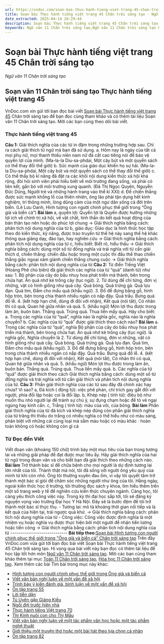 ```yaml
---
url: https://vndoc.com/soan-bai-thuc-hanh-tieng-viet-trang-45-chan-troi-sang-tao-298098
title: Soạn bài Thực hành tiếng việt trang 45 Chân trời sáng tạo - Ngữ văn 11 Chân trời sáng tạo - VnDoc.com
date_extracted: 2025-04-14 20:29:44
description: Soạn bài Thực hành tiếng việt trang 45 Chân trời sáng tạo được VnDoc.com sưu tầm và xin gửi tới bạn đọc cùng tham khảo nhé.
keywords: Ngữ văn 11 Chân trời sáng tạo,Ngữ văn 11 Chân trời sáng tạo bài Thực hành tiếng việt trang 45,Soạn văn 11 Chân trời sáng tạo,văn 11 Chân trời sáng tạo,soạn văn 11 Chân trời,ngữ văn 11 Chân trời,Soạn bài Thực hành tiếng việt trang 45 Chân trời sáng tạo,Soạn bài Thực hành tiếng việt trang 45,Soạn văn Thực hành tiếng việt trang 45,Thực hành tiếng việt trang 45
---
```


# Soạn bài Thực hành tiếng việt trang 45 Chân trời sáng tạo
 _Ngữ văn 11 Chân trời sáng tạo_
## Soạn văn 11 Chân trời sáng tạo Thực hành tiếng việt trang 45
VnDoc.com xin gửi tới bạn đọc bài viết [Soạn bài Thực hành tiếng việt trang 45](<https://vndoc.com/soan-bai-thuc-hanh-tieng-viet-trang-45-chan-troi-sang-tao-298098>) Chân trời sáng tạo để bạn đọc cùng tham khảo và có thêm tài liệu Soạn văn 11 Chân trời sáng tạo. Mời các bạn cùng theo dõi bài viết.
### Thực hành tiếng việt trang 45
**Câu 1:** Giải thích nghĩa của các từ in đậm trong những trường hợp sau. Chỉ ra cách giải thích từ ngữ mà bạn đã sử dụng.
a. Hôm nay là ngày của tất cả mọi phụ nữ, mọi thanh thiếu niên nam nữ đã cất cao tiếng nói để bảo vệ quyền lợi của mình.
\(Ma-la-la Diu-sa-phdai, Một cây bút và một quyển sách có thể thay đổi thế giới\)
b. Sức mạnh của giáo dục khiến họ sự hãi.
\(Ma-la-la Diu-sa-phdai, Một cây bút và một quyển sách có thể thay đổi thế giới\)
c. Có thể thấy bộ kĩ năng đã đặt ra các khối nội dung kiến thức xã hội khá rộng, đòi hỏi sinh viên phải hiểu biết về môi trường đang sống, và phải có liên kết, gắn bó với môi trường xung quanh.
\(Đã Thị Ngọc Quyên, Nguyễn Đức Dũng, Người trẻ và những hành trang vào thể kỉ XXI\)
d. Để chiến thắng được sức mạnh khổng lồ của thiên nhiên, ông lão phải tận dụng hết kinh nghiệm, trí thông minh, lòng dũng cảm của một ngư dân sống cả đời trên biển.
\(Lê Lưu Oanh, Hình tượng con người chinh phục thế giới trong “Ông giả và biển cả”\)
**Bài làm**
a, quyền lợi: Quyền lợi là Quyền được hưởng những lợi ích về chính trị xã hội, về vật chất, tinh thần do kết quả hoạt động của bản thân tạo nên hoặc do phúc lợi chung
-> Giải thích nghĩa bằng cách: phân tích nội dung nghĩa của từ
b, giáo dục: Giáo dục là hình thức học tập theo đó kiến thức, kỹ năng, được trao truyền từ thế hệ này sang thế hệ khác thông qua giảng dạy, đào tạo, hay nghiên cứu
-> Giải thích nghĩa bằng cách: phân tích nội dung nghĩa của từ
c, hiểu biết: Biết rõ, hiểu thấu
-> Giải thích nghĩa bằng cách: dùng một số từ đồng nghĩa và trái nghĩa với từ cần giải thích
d, chiến thắng: chiến đấu hoặc trong một cuộc thi đấu thể thao chiến thắng giặc ngoại xâm giành chiến thắng chung cuộc
-> Giải thích nghĩa bằng cách: phân tích nội dung nghĩa của từ
**Câu 2:** Từ điển Tiếng Việt \(Hoàng Phê chủ biên\) đã giải thích các nghĩa của từ “quả” \(danh từ\) như sau:
1\. Bộ phận của cây do bầu nhuy hoa phát triển mà thành, bên trong chứa hạt. Ăn quả nhớ kẻ trồng cây \(tục ngữ\). 2. Từ dùng để chỉ từng, đơn vị những, vật có hình giống như quả cây. Quá bóng. Quả trứng gà. Quả lựu đạn. Quá tim, Đấm cho mấu quả \(khẩu ngữ\). 3. Đồ để đựng bằng gỗ, hình hộp tròn, bên trong chia thành nhiều ngăn có nắp đậy. Quả trầu. Bưng quả đồ lễ. 4. \(kết hợp hạn chế, dùng đi đôi với nhận\), Kết quả \(nói tắt\), Có nhân thì có quả, Quan hệ giữa nhân và quả. 5. \(khẩu ngữ\) Món lợi thu được trong làm ăn, buôn bán. Thắng quả. Trúng quả. Thua liền mấy quả.
Hãy cho biết:
a. Trong các nghĩa của từ “quả”, nghĩa nào là nghĩa gốc, nghĩa nào là nghĩa chuyển?
b. Các nghĩa của từ “quả” được giải thích theo cách nào?
**Bài làm**
a. Trong các nghĩa của từ “quả”, nghĩa Bộ phận của cây do bầu nhuy hoa phát triển mà thành, bên trong chứa hạt. Ăn quả nhớ kẻ trồng cây \(tục ngữ\). là nghĩa gốc,
Nghĩa chuyển là 2. Từ dùng để chỉ từng, đơn vị những, vật có hình giống như quả cây. Quá bóng. Quả trứng gà. Quả lựu đạn. Quá tim, Đấm cho mấu quả \(khẩu ngữ\). 3. Đồ để đựng bằng gỗ, hình hộp tròn, bên trong chia thành nhiều ngăn có nắp đậy. Quả trầu. Bưng quả đồ lễ. 4. \(kết hợp hạn chế, dùng đi đôi với nhận\), Kết quả \(nói tắt\), Có nhân thì có quả, Quan hệ giữa nhân và quả. 5. \(khẩu ngữ\) Món lợi thu được trong làm ăn, buôn bán. Thắng quả. Trúng quả. Thua liền mấy quả.
b. Các nghĩa của từ “quả” được giải thích theo cách Giải thích nghĩa bằng cách: dùng một số từ đồng nghĩa và trái nghĩa với từ cần giải thích và phân tích nội dung nghĩa của từ.
**Câu 3:** Phần giải thích nghĩa của các từ sau đây đã chính xác hay chưa? Vì sao?
a, Đả kích \( động từ\): việc phê phán, chỉ trích gay gắt đối với người, phía đối lập hoặc coi là đối lập.
b, Khép nép \( tính từ\): điệu bộ như muốn thu nhỏ người lại để tránh sự chú ý, sự đụng chạm hoặc để tỏ vẻ ngại ngùng hay kính cẩn.
c, Trắng \( tính từ\): màu của vôi, của bông.
**Bài làm**
Phần giải thích nghĩa của từ đả kích và khép nép đúng còn phần giải thích nghĩa của từ trăng thì thiếu do trắng có nhiều nghĩa có thể hiểu như có màu sáng, phân biệt với những cái cùng loại mà sẫm màu hoặc có màu khác · hoàn toàn không có hoặc không còn gì cả
### Từ Đọc đến Viết
Viết đoạn văn \(khoảng 150 chữ\) trình bày một mục tiêu của bạn trong tương lai và những giải pháp để đạt được mục tiêu ấy. Hãy giải thích nghĩa của hai từ ngữ trong đoạn văn và cho biết bạn đã giải thích theo những cách nào.
**Bài làm**
Trở thành bác sĩ để chữa bệnh cho mọi người là dự định tương lai lớn nhất của tôi. Thành thật mà nói, tôi đã sống với người ông yêu quý của mình từ khi còn nhỏ. Ông tôi thường xuyên đau ốm, vì vậy tôi quyết tâm trở thành một bác sĩ giỏi để chăm sóc những người như ông của tôi. Hằng ngày, ngoài kiến ​​thức học ở trường, tôi thường đọc sách y khoa, tìm hiểu thêm trên một số trang web y tế để nghiên cứu kiến ​​thức chuyên ngành. Càng học, tôi càng yêu thích công việc này. Trong kỳ thi đại học sắp tới, tôi sẽ đăng ký nguyện vọng vào trường Đại học Y Hà Nội. Đây sẽ là bước đệm để tôi trở thành một bác sĩ thực thụ.
\- Tương lai: mô tả khoảng thời gian nối tiếp và là kết quả của hiện tại, trái ngược quá khứ.
-> Giải thích nghĩa bằng cách: phân tích nội dung nghĩa của từ
\- Công việc: Công việc được định nghĩa là một nhiệm vụ hoặc nghĩa vụ được thực hiện bởi một người để nhận tiền lương hoặc tiền công
-> Giải thích nghĩa bằng cách: phân tích nội dung nghĩa của từ
\-----------------------------
**Bài tiếp theo:**[Soạn bài Hình tượng con người chinh phục thế giới trong "Ông già và biển cả" Chân trời sáng tạo](<https://vndoc.com/soan-bai-hinh-tuong-con-nguoi-chinh-phuc-the-gioi-trong-ong-gia-va-bien-ca-chan-troi-sang-tao-298099>)
Trên đây VnDoc.com vừa gửi tới bạn đọc bài viết Soạn bài Thực hành tiếng việt trang 45 Chân trời sáng tạo. Hi vọng qua bài viết này bạn đọc có thêm tài liệu để học tập tốt hơn môn [Ngữ văn 11 Chân trời sáng tạo](<https://vndoc.com/ngu-van-11-chan-troi-sang-tao>). Mời các bạn cùng tham khảo thêm tại mục [Toán 11 Chân trời sáng tạo](<https://vndoc.com/toan-11-chan-troi-sang-tao>), [Hóa học 11 Chân trời sáng tạo](<https://vndoc.com/hoa-hoc-11-chan-troi-sang-tao>).
Xem thêm các bài Tìm bài trong mục này khác:
  * [Hình tượng con người chinh phục thế giới trong Ông già và biển cả](</soan-bai-hinh-tuong-con-nguoi-chinh-phuc-the-gioi-trong-ong-gia-va-bien-ca-chan-troi-sang-tao-298099>)
  * [Viết văn bản nghị luận về một vấn đề xã hội](</soan-bai-viet-van-ban-nghi-luan-ve-mot-van-de-xa-hoi-chan-troi-sang-tao-298100>)
  * [Trình bày ý kiến đánh giá, bình luận về một vấn đề xã hội](</soan-bai-trinh-bay-y-kien-danh-gia-binh-luan-ve-mot-van-de-xa-hoi-chan-troi-sang-tao-298103>)
  * [Ôn tập trang 55](</soan-bai-on-tap-trang-55-chan-troi-sang-tao-298107>)
  * [Lời tiễn dặn](</soan-bai-loi-tien-dan-chan-troi-sang-tao-298109>)
  * [Tú Uyên gặp Giáng Kiều](</soan-bai-tu-uyen-gap-giang-kieu-chan-troi-sang-tao-298111>)
  * [Ngồi đợi trước hiên nhà](</soan-bai-ngoi-doi-truoc-hien-nha-chan-troi-sang-tao-298113>)
  * [Thực hành tiếng Việt trang 70](</soan-bai-thuc-hanh-tieng-viet-trang-70-chan-troi-sang-tao-298167>)
  * [Thị Kính nuôi con cho Thị Mầu](</soan-bai-thi-kinh-nuoi-con-cho-thi-mau-chan-troi-sang-tao-298171>)
  * [Viết văn bản nghị luận về một tác phẩm văn học hoặc một tác phẩm nghệ thuật](</soan-bai-viet-van-ban-nghi-luan-ve-mot-tac-pham-van-hoc-hoac-mot-tac-pham-nghe-thuat-chan-troi-sang-tao-298176>)
  * [Giới thiệu một truyện thơ hoặc một bài hát theo lựa chọn cá nhân](</soan-bai-gioi-thieu-mot-truyen-tho-hoac-mot-bai-hat-theo-lua-chon-ca-nhan-chan-troi-sang-tao-298181>)
  * [Ôn tập trang 82](</soan-bai-on-tap-trang-82-chan-troi-sang-tao-298185>)

